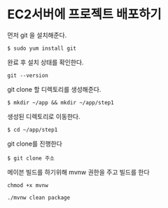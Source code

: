 EC2서버에 프로젝트 배포하기
===

먼저 git 을 설치해준다.

```
$ sudo yum install git
```

완료 후 설치 상태를 확인한다.

```
git --version
```

git clone 할 디렉토리를 생성해준다.

```
$ mkdir ~/app && mkdir ~/app/step1
```

생성된 디렉토리로 이동한다.

```
$ cd ~/app/step1
```

git clone를 진행한다
```
$ git clone 주소
```

메이븐 빌드를 하기위해 mvnw 권한을 주고 빌드를 한다
```
chmod +x mvnw
```
```
./mvnw clean package
```

